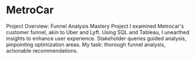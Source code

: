 # MetroCar
Project Overview: Funnel Analysis Mastery Project  I examined Metrocar's customer funnel, akin to Uber and Lyft. Using SQL and Tableau, I unearthed insights to enhance user experience. Stakeholder queries guided analysis, pinpointing optimization areas. My task: thorough funnel analysis, actionable recommendations.
